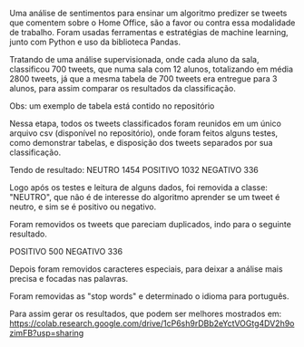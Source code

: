 Uma análise de sentimentos para ensinar um algoritmo predizer se tweets que comentem sobre o Home Office, são a favor ou contra essa modalidade de trabalho. Foram usadas ferramentas e estratégias de machine learning, junto com Python e uso da biblioteca Pandas.

Tratando de uma análise supervisionada, onde cada aluno da sala, classificou 700 tweets, que numa sala com 12 alunos, totalizando em média 2800 tweets, já que a mesma tabela de 700 tweets era entregue para 3 alunos, para assim comparar os resultados da classificação.

Obs: um exemplo de tabela está contido no repositório

Nessa etapa, todos os tweets classificados foram reunidos em um único arquivo csv (disponível no repositório), onde foram feitos alguns testes, como demonstrar tabelas, e disposição dos tweets separados por sua classificação.

Tendo de resultado: 
NEUTRO      1454
POSITIVO    1032
NEGATIVO     336

Logo após os testes e leitura de alguns dados, foi removida a classe: "NEUTRO", que não é de interesse do algoritmo aprender se um tweet é neutro, e sim se é positivo ou negativo.

Foram removidos os tweets que pareciam duplicados, indo para o seguinte resultado.

POSITIVO    500
NEGATIVO    336

Depois foram removidos caracteres especiais, para deixar a análise mais precisa e focadas nas palavras.

Foram removidas as "stop words" e determinado o idioma para português.

Para assim gerar os resultados, que podem ser melhores mostrados em: https://colab.research.google.com/drive/1cP6sh9rDBb2eYctVOGtg4DV2h9ozimFB?usp=sharing




